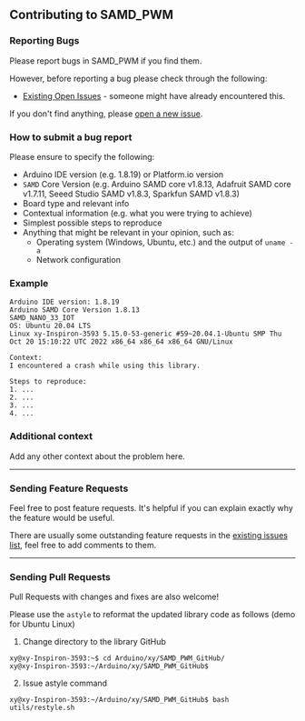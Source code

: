 ## Contributing to SAMD_PWM

### Reporting Bugs

Please report bugs in SAMD_PWM if you find them.

However, before reporting a bug please check through the following:

* [Existing Open Issues](https://github.com/khoih-prog/SAMD_PWM/issues) - someone might have already encountered this.

If you don't find anything, please [open a new issue](https://github.com/khoih-prog/SAMD_PWM/issues/new).

### How to submit a bug report

Please ensure to specify the following:

* Arduino IDE version (e.g. 1.8.19) or Platform.io version
* `SAMD` Core Version (e.g. Arduino SAMD core v1.8.13, Adafruit SAMD core v1.7.11, Seeed Studio SAMD v1.8.3, Sparkfun SAMD v1.8.3)
* Board type and relevant info
* Contextual information (e.g. what you were trying to achieve)
* Simplest possible steps to reproduce
* Anything that might be relevant in your opinion, such as:
  * Operating system (Windows, Ubuntu, etc.) and the output of `uname -a`
  * Network configuration


### Example

```
Arduino IDE version: 1.8.19
Arduino SAMD Core Version 1.8.13
SAMD_NANO_33_IOT
OS: Ubuntu 20.04 LTS
Linux xy-Inspiron-3593 5.15.0-53-generic #59~20.04.1-Ubuntu SMP Thu Oct 20 15:10:22 UTC 2022 x86_64 x86_64 x86_64 GNU/Linux

Context:
I encountered a crash while using this library.

Steps to reproduce:
1. ...
2. ...
3. ...
4. ...
```


### Additional context

Add any other context about the problem here.

---

### Sending Feature Requests

Feel free to post feature requests. It's helpful if you can explain exactly why the feature would be useful.

There are usually some outstanding feature requests in the [existing issues list](https://github.com/khoih-prog/SAMD_PWM/issues?q=is%3Aopen+is%3Aissue+label%3Aenhancement), feel free to add comments to them.

---

### Sending Pull Requests

Pull Requests with changes and fixes are also welcome!

Please use the `astyle` to reformat the updated library code as follows (demo for Ubuntu Linux)

1. Change directory to the library GitHub

```
xy@xy-Inspiron-3593:~$ cd Arduino/xy/SAMD_PWM_GitHub/
xy@xy-Inspiron-3593:~/Arduino/xy/SAMD_PWM_GitHub$
```

2. Issue astyle command

```
xy@xy-Inspiron-3593:~/Arduino/xy/SAMD_PWM_GitHub$ bash utils/restyle.sh
```

